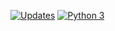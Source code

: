 [![Updates](https://pyup.io/repos/github/rafael1717y/search/shield.svg)](https://pyup.io/repos/github/rafael1717y/search/)
[![Python 3](https://pyup.io/repos/github/rafael1717y/search/python-3-shield.svg)](https://pyup.io/repos/github/rafael1717y/search/)